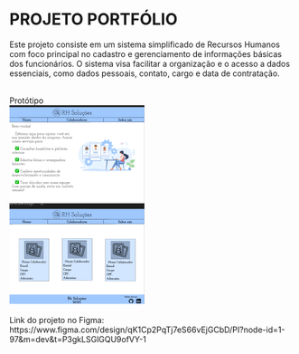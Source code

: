 # PROJETO PORTFÓLIO

Este projeto consiste em um sistema simplificado de Recursos Humanos com foco principal no cadastro e gerenciamento de informações básicas dos funcionários. O sistema visa facilitar a organização e o acesso a dados essenciais, como dados pessoais, contato, cargo e data de contratação.

<br>
Protótipo
<br>
<a href="https://www.figma.com/design/qK1Cp2PqTj7eS66vEjGCbD/PI?node-id=1-97&m=dev&t=P3gkLSGlGQU9ofVY-1"><img src="./prototipo.png"></a>
<br>
<br>
Link do projeto no Figma:
https://www.figma.com/design/qK1Cp2PqTj7eS66vEjGCbD/PI?node-id=1-97&m=dev&t=P3gkLSGlGQU9ofVY-1
<br>
<br>

